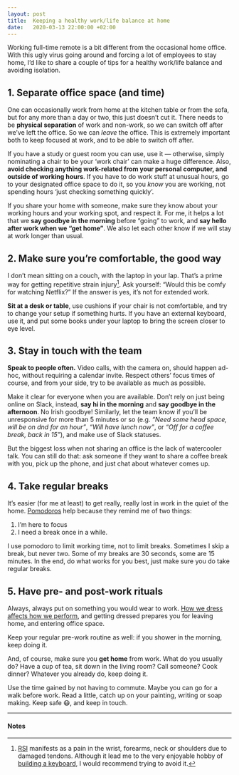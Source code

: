 ```yaml
---
layout: post
title:  Keeping a healthy work/life balance at home
date:   2020-03-13 22:00:00 +02:00
---
```


Working full-time remote is a bit different from the occasional home office. With this ugly virus going around and forcing a lot of employees to stay home, I’d like to share a couple of tips for a healthy work/life balance and  avoiding isolation.

## 1. Separate office space (and time)

One can occasionally work from home at the kitchen table or from the sofa, but for any more than a day or two, this just doesn’t cut it. There needs to be __physical separation__ of work and non-work, so we can switch off after we’ve left the office. So we can _leave_ the office. This is extremely important both to keep focused at work, and to be able to switch off after.

If you have a study or guest room you can use, use it — otherwise, simply nominating a chair to be your ‘work chair’ can make a huge difference. Also, __avoid checking anything work-related from your personal computer, and outside of working hours__. If you have to do work stuff at unusual hours, go to your designated office space to do it, so you _know_ you are working, not spending hours ‘just checking something quickly’.

If you share your home with someone, make sure they know about your working hours and your working spot, and respect it. For me, it helps a lot that we __say goodbye in the morning__ before “going” to work, and __say hello after work when we “get home”__. We also let each other know if we will stay at work longer than usual.

## 2. Make sure you’re comfortable, the good way

I don’t mean sitting on a couch, with the laptop in your lap. That’s a prime way for getting repetitive strain injury[^1]. Ask yourself: “Would this be comfy for watching Netflix?” If the answer is yes, it’s not for extended work.

__Sit at a desk or table__, use cushions if your chair is not comfortable, and try to change your setup if something hurts. If you have an external keyboard, use it, and put some books under your laptop to bring the screen closer to eye level.

## 3. Stay in touch with the team

__Speak to people often.__ Video calls, with the camera on, should happen ad-hoc, without requiring a calendar invite. Respect others’ focus times of course, and from your side, try to be available as much as possible.

Make it clear for everyone when you are available. Don’t rely on just being online on Slack, instead,  __say hi in the morning__ and __say goodbye in the afternoon__. No Irish goodbye! Similarly, let the team know if you’ll be unresponsive for more than 5 minutes or so (e.g. _“Need some head space, will be on dnd for an hour”_, _“Will have lunch now”_, or _“Off for a coffee break, back in 15”_), and make use of Slack statuses.

But the biggest loss when not sharing an office is the lack of watercooler talk. You can still do that: ask someone if they want to share a coffee break with you, pick up the phone, and just chat about whatever comes up.

## 4. Take regular breaks

It’s easier (for me at least) to get really, really lost in work in the quiet of the home. [Pomodoros](https://en.wikipedia.org/wiki/Pomodoro_Technique) help because they remind me of two things:
1. I’m here to focus
2. I need a break once in a while.

I use pomodoro to limit working time, not to limit breaks. Sometimes I skip a break, but never two. Some of my breaks are 30 seconds, some are 15 minutes. In the end, do what works for you best, just make sure you do take regular breaks. 

## 5. Have pre- and post-work rituals

Always, always put on something you would wear to work. [How we dress affects how we perform](https://www.nytimes.com/2012/04/03/science/clothes-and-self-perception.html), and getting dressed prepares you for leaving home, and entering office space.

Keep your regular pre-work routine as well: if you shower in the morning, keep doing it.

And, of course, make sure you __get home__ from work. What do you usually do? Have a cup of tea, sit down in the living room? Call someone? Cook dinner? Whatever you already do, keep doing it.

Use the time gained by not having to commute. Maybe you can go for a walk before work. Read a little, catch up on your painting, writing or soap making. Keep safe 😷, and keep in touch.

---
#### Notes

[^1]: [RSI](https://medict.netlify.com/?q=repetitive%20strain%20injury) manifests as a pain in the wrist, forearms, neck or shoulders due to damaged tendons. Although it lead me to the very enjoyable hobby of [building a keyboard](/keeb), I would recommend trying to avoid it.
